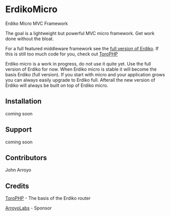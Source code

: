ErdikoMicro
===========

Erdiko Micro MVC Framework

The goal is a lightweight but powerful MVC micro framework.  Get work done without the bloat.

For a full featured middleware framework see the [full version of Erdiko](https://github.com/arroyo/Erdiko). If this is still too much code for you, check out [ToroPHP](http://toroweb.org/)

Erdiko micro is a work in progress, do not use it quite yet.  Use the full version of Erdiko for now.  When Erdiko micro is stable it will become the basis Erdiko (full version).  If you start with micro and your application grows you can always easily upgrade to Erdiko full.  Afterall the new version of Erdiko will always be built on top of Erdiko micro. 

## Installation 

coming soon

## Support

coming soon

## Contributors

John Arroyo 

## Credits

[ToroPHP](http://toroweb.org/)	- The basis of the Erdiko router

[ArroyoLabs](http://www.arroyolabs.com/) - Sponsor

